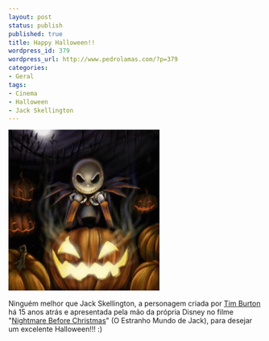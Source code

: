 ```yaml
---
layout: post
status: publish
published: true
title: Happy Halloween!!
wordpress_id: 379
wordpress_url: http://www.pedrolamas.com/?p=379
categories:
- Geral
tags:
- Cinema
- Halloween
- Jack Skellington
---
```

![](/wp-content/uploads/2008/10/jackhalloween.gif "Jack, the Pumpkin King")

Ninguém melhor que Jack Skellington, a personagem criada por [Tim Burton](http://www.imdb.com/name/nm0000318/) há 15 anos atrás e apresentada pela mão da própria Disney no filme "[Nightmare Before Christmas](http://www.imdb.com/title/tt0107688/)" (O Estranho Mundo de Jack), para desejar um excelente Halloween!!! :)
